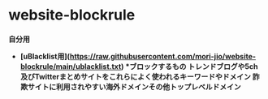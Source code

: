 # website-blockrule　
<strong>自分用<strong>
* <strong>[uBlacklist用]<strong>(https://raw.githubusercontent.com/mori-jio/website-blockrule/main/ublacklist.txt)
*ブロックするもの
 トレンドブログや5ch及びTwitterまとめサイトをこれらによく使われるキーワードやドメイン
 詐欺サイトに利用されやすい海外ドメインその他トップレベルドメイン
